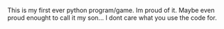 This is my first ever python program/game.
Im proud of it. Maybe even proud enought to call it my son...
I dont care what you use the code for. 
